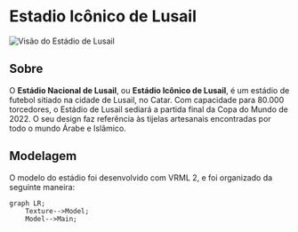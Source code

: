 # Estadio Icônico de Lusail

![Visão do Estádio de Lusail](https://www.qatar2022.qa/sites/default/files/2022-07/lusail-transparent.png)

## Sobre
O **Estádio Nacional de Lusail**, ou **Estádio Icônico de Lusail**, é um estádio de futebol sitiado na cidade de Lusail, no Catar. Com capacidade para 80.000 torcedores, o Estádio de Lusail sediará a partida final da Copa do Mundo de 2022. O seu design faz referência às tijelas artesanais encontradas por todo o mundo Árabe e Islâmico.

## Modelagem
O modelo do estádio foi desenvolvido com VRML 2, e foi organizado da seguinte maneira: 

```mermaid
graph LR;
	Texture-->Model;
	Model-->Main;
```